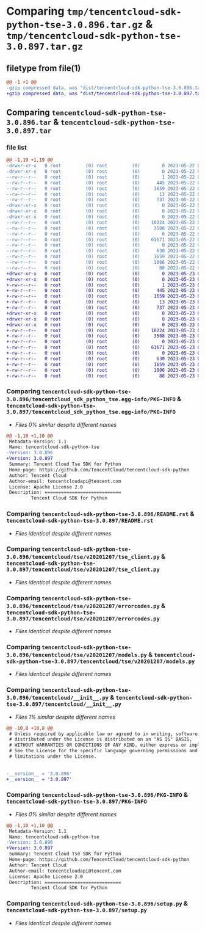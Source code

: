 # Comparing `tmp/tencentcloud-sdk-python-tse-3.0.896.tar.gz` & `tmp/tencentcloud-sdk-python-tse-3.0.897.tar.gz`

## filetype from file(1)

```diff
@@ -1 +1 @@
-gzip compressed data, was "dist/tencentcloud-sdk-python-tse-3.0.896.tar", last modified: Mon May 22 00:36:26 2023, max compression
+gzip compressed data, was "dist/tencentcloud-sdk-python-tse-3.0.897.tar", last modified: Tue May 23 02:35:07 2023, max compression
```

## Comparing `tencentcloud-sdk-python-tse-3.0.896.tar` & `tencentcloud-sdk-python-tse-3.0.897.tar`

### file list

```diff
@@ -1,19 +1,19 @@
-drwxr-xr-x   0 root         (0) root         (0)        0 2023-05-22 00:36:26.000000 tencentcloud-sdk-python-tse-3.0.896/
-drwxr-xr-x   0 root         (0) root         (0)        0 2023-05-22 00:36:26.000000 tencentcloud-sdk-python-tse-3.0.896/tencentcloud_sdk_python_tse.egg-info/
--rw-r--r--   0 root         (0) root         (0)        1 2023-05-22 00:36:26.000000 tencentcloud-sdk-python-tse-3.0.896/tencentcloud_sdk_python_tse.egg-info/dependency_links.txt
--rw-r--r--   0 root         (0) root         (0)      445 2023-05-22 00:36:26.000000 tencentcloud-sdk-python-tse-3.0.896/tencentcloud_sdk_python_tse.egg-info/SOURCES.txt
--rw-r--r--   0 root         (0) root         (0)     1659 2023-05-22 00:36:26.000000 tencentcloud-sdk-python-tse-3.0.896/tencentcloud_sdk_python_tse.egg-info/PKG-INFO
--rw-r--r--   0 root         (0) root         (0)       13 2023-05-22 00:36:26.000000 tencentcloud-sdk-python-tse-3.0.896/tencentcloud_sdk_python_tse.egg-info/top_level.txt
--rw-r--r--   0 root         (0) root         (0)      737 2023-05-22 00:36:26.000000 tencentcloud-sdk-python-tse-3.0.896/README.rst
-drwxr-xr-x   0 root         (0) root         (0)        0 2023-05-22 00:36:26.000000 tencentcloud-sdk-python-tse-3.0.896/tencentcloud/
-drwxr-xr-x   0 root         (0) root         (0)        0 2023-05-22 00:36:26.000000 tencentcloud-sdk-python-tse-3.0.896/tencentcloud/tse/
-drwxr-xr-x   0 root         (0) root         (0)        0 2023-05-22 00:36:26.000000 tencentcloud-sdk-python-tse-3.0.896/tencentcloud/tse/v20201207/
--rw-r--r--   0 root         (0) root         (0)    10224 2023-05-22 00:36:26.000000 tencentcloud-sdk-python-tse-3.0.896/tencentcloud/tse/v20201207/tse_client.py
--rw-r--r--   0 root         (0) root         (0)     3508 2023-05-22 00:36:26.000000 tencentcloud-sdk-python-tse-3.0.896/tencentcloud/tse/v20201207/errorcodes.py
--rw-r--r--   0 root         (0) root         (0)        0 2023-05-22 00:36:26.000000 tencentcloud-sdk-python-tse-3.0.896/tencentcloud/tse/v20201207/__init__.py
--rw-r--r--   0 root         (0) root         (0)    61671 2023-05-22 00:36:26.000000 tencentcloud-sdk-python-tse-3.0.896/tencentcloud/tse/v20201207/models.py
--rw-r--r--   0 root         (0) root         (0)        0 2023-05-22 00:36:26.000000 tencentcloud-sdk-python-tse-3.0.896/tencentcloud/tse/__init__.py
--rw-r--r--   0 root         (0) root         (0)      630 2023-05-22 00:36:26.000000 tencentcloud-sdk-python-tse-3.0.896/tencentcloud/__init__.py
--rw-r--r--   0 root         (0) root         (0)     1659 2023-05-22 00:36:26.000000 tencentcloud-sdk-python-tse-3.0.896/PKG-INFO
--rw-r--r--   0 root         (0) root         (0)     1006 2023-05-22 00:36:26.000000 tencentcloud-sdk-python-tse-3.0.896/setup.py
--rw-r--r--   0 root         (0) root         (0)       88 2023-05-22 00:36:26.000000 tencentcloud-sdk-python-tse-3.0.896/setup.cfg
+drwxr-xr-x   0 root         (0) root         (0)        0 2023-05-23 02:35:07.000000 tencentcloud-sdk-python-tse-3.0.897/
+drwxr-xr-x   0 root         (0) root         (0)        0 2023-05-23 02:35:07.000000 tencentcloud-sdk-python-tse-3.0.897/tencentcloud_sdk_python_tse.egg-info/
+-rw-r--r--   0 root         (0) root         (0)        1 2023-05-23 02:35:07.000000 tencentcloud-sdk-python-tse-3.0.897/tencentcloud_sdk_python_tse.egg-info/dependency_links.txt
+-rw-r--r--   0 root         (0) root         (0)      445 2023-05-23 02:35:07.000000 tencentcloud-sdk-python-tse-3.0.897/tencentcloud_sdk_python_tse.egg-info/SOURCES.txt
+-rw-r--r--   0 root         (0) root         (0)     1659 2023-05-23 02:35:07.000000 tencentcloud-sdk-python-tse-3.0.897/tencentcloud_sdk_python_tse.egg-info/PKG-INFO
+-rw-r--r--   0 root         (0) root         (0)       13 2023-05-23 02:35:07.000000 tencentcloud-sdk-python-tse-3.0.897/tencentcloud_sdk_python_tse.egg-info/top_level.txt
+-rw-r--r--   0 root         (0) root         (0)      737 2023-05-23 02:35:07.000000 tencentcloud-sdk-python-tse-3.0.897/README.rst
+drwxr-xr-x   0 root         (0) root         (0)        0 2023-05-23 02:35:07.000000 tencentcloud-sdk-python-tse-3.0.897/tencentcloud/
+drwxr-xr-x   0 root         (0) root         (0)        0 2023-05-23 02:35:07.000000 tencentcloud-sdk-python-tse-3.0.897/tencentcloud/tse/
+drwxr-xr-x   0 root         (0) root         (0)        0 2023-05-23 02:35:07.000000 tencentcloud-sdk-python-tse-3.0.897/tencentcloud/tse/v20201207/
+-rw-r--r--   0 root         (0) root         (0)    10224 2023-05-23 02:35:07.000000 tencentcloud-sdk-python-tse-3.0.897/tencentcloud/tse/v20201207/tse_client.py
+-rw-r--r--   0 root         (0) root         (0)     3508 2023-05-23 02:35:07.000000 tencentcloud-sdk-python-tse-3.0.897/tencentcloud/tse/v20201207/errorcodes.py
+-rw-r--r--   0 root         (0) root         (0)        0 2023-05-23 02:35:07.000000 tencentcloud-sdk-python-tse-3.0.897/tencentcloud/tse/v20201207/__init__.py
+-rw-r--r--   0 root         (0) root         (0)    61671 2023-05-23 02:35:07.000000 tencentcloud-sdk-python-tse-3.0.897/tencentcloud/tse/v20201207/models.py
+-rw-r--r--   0 root         (0) root         (0)        0 2023-05-23 02:35:07.000000 tencentcloud-sdk-python-tse-3.0.897/tencentcloud/tse/__init__.py
+-rw-r--r--   0 root         (0) root         (0)      630 2023-05-23 02:35:07.000000 tencentcloud-sdk-python-tse-3.0.897/tencentcloud/__init__.py
+-rw-r--r--   0 root         (0) root         (0)     1659 2023-05-23 02:35:07.000000 tencentcloud-sdk-python-tse-3.0.897/PKG-INFO
+-rw-r--r--   0 root         (0) root         (0)     1006 2023-05-23 02:35:07.000000 tencentcloud-sdk-python-tse-3.0.897/setup.py
+-rw-r--r--   0 root         (0) root         (0)       88 2023-05-23 02:35:07.000000 tencentcloud-sdk-python-tse-3.0.897/setup.cfg
```

### Comparing `tencentcloud-sdk-python-tse-3.0.896/tencentcloud_sdk_python_tse.egg-info/PKG-INFO` & `tencentcloud-sdk-python-tse-3.0.897/tencentcloud_sdk_python_tse.egg-info/PKG-INFO`

 * *Files 0% similar despite different names*

```diff
@@ -1,10 +1,10 @@
 Metadata-Version: 1.1
 Name: tencentcloud-sdk-python-tse
-Version: 3.0.896
+Version: 3.0.897
 Summary: Tencent Cloud Tse SDK for Python
 Home-page: https://github.com/TencentCloud/tencentcloud-sdk-python
 Author: Tencent Cloud
 Author-email: tencentcloudapi@tencent.com
 License: Apache License 2.0
 Description: ============================
         Tencent Cloud SDK for Python
```

### Comparing `tencentcloud-sdk-python-tse-3.0.896/README.rst` & `tencentcloud-sdk-python-tse-3.0.897/README.rst`

 * *Files identical despite different names*

### Comparing `tencentcloud-sdk-python-tse-3.0.896/tencentcloud/tse/v20201207/tse_client.py` & `tencentcloud-sdk-python-tse-3.0.897/tencentcloud/tse/v20201207/tse_client.py`

 * *Files identical despite different names*

### Comparing `tencentcloud-sdk-python-tse-3.0.896/tencentcloud/tse/v20201207/errorcodes.py` & `tencentcloud-sdk-python-tse-3.0.897/tencentcloud/tse/v20201207/errorcodes.py`

 * *Files identical despite different names*

### Comparing `tencentcloud-sdk-python-tse-3.0.896/tencentcloud/tse/v20201207/models.py` & `tencentcloud-sdk-python-tse-3.0.897/tencentcloud/tse/v20201207/models.py`

 * *Files identical despite different names*

### Comparing `tencentcloud-sdk-python-tse-3.0.896/tencentcloud/__init__.py` & `tencentcloud-sdk-python-tse-3.0.897/tencentcloud/__init__.py`

 * *Files 1% similar despite different names*

```diff
@@ -10,8 +10,8 @@
 # Unless required by applicable law or agreed to in writing, software
 # distributed under the License is distributed on an "AS IS" BASIS,
 # WITHOUT WARRANTIES OR CONDITIONS OF ANY KIND, either express or implied.
 # See the License for the specific language governing permissions and
 # limitations under the License.
 
 
-__version__ = '3.0.896'
+__version__ = '3.0.897'
```

### Comparing `tencentcloud-sdk-python-tse-3.0.896/PKG-INFO` & `tencentcloud-sdk-python-tse-3.0.897/PKG-INFO`

 * *Files 0% similar despite different names*

```diff
@@ -1,10 +1,10 @@
 Metadata-Version: 1.1
 Name: tencentcloud-sdk-python-tse
-Version: 3.0.896
+Version: 3.0.897
 Summary: Tencent Cloud Tse SDK for Python
 Home-page: https://github.com/TencentCloud/tencentcloud-sdk-python
 Author: Tencent Cloud
 Author-email: tencentcloudapi@tencent.com
 License: Apache License 2.0
 Description: ============================
         Tencent Cloud SDK for Python
```

### Comparing `tencentcloud-sdk-python-tse-3.0.896/setup.py` & `tencentcloud-sdk-python-tse-3.0.897/setup.py`

 * *Files identical despite different names*

